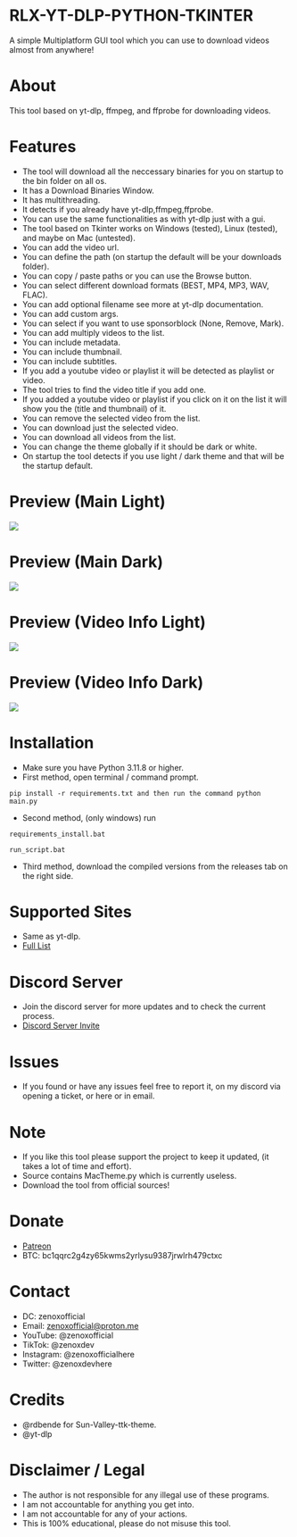 # RLX-YT-DLP-PYTHON-TKINTER
 A simple Multiplatform GUI tool which you can use to download videos almost from anywhere!

# About
 This tool based on yt-dlp, ffmpeg, and ffprobe for downloading videos.

# Features
 - The tool will download all the neccessary binaries for you on startup to the bin folder on all os.
 - It has a Download Binaries Window.
 - It has multithreading.
 - It detects if you already have yt-dlp,ffmpeg,ffprobe.
 - You can use the same functionalities as with yt-dlp just with a gui.
 - The tool based on Tkinter works on Windows (tested), Linux (tested), and maybe on Mac (untested).
 - You can add the video url.
 - You can define the path (on startup the default will be your downloads folder).
 - You can copy / paste paths or you can use the Browse button.
 - You can select different download formats (BEST, MP4, MP3, WAV, FLAC).
 - You can add optional filename see more at yt-dlp documentation.
 - You can add custom args.
 - You can select if you want to use sponsorblock (None, Remove, Mark).
 - You can add multiply videos to the list.
 - You can include metadata.
 - You can include thumbnail.
 - You can include subtitles.
 - If you add a youtube video or playlist it will be detected as playlist or video.
 - The tool tries to find the video title if you add one.
 - If you added a youtube video or playlist if you click on it on the list it will show you the (title and thumbnail) of it.
 - You can remove the selected video from the list.
 - You can download just the selected video.
 - You can download all videos from the list.
 - You can change the theme globally if it should be dark or white.
 - On startup the tool detects if you use light / dark theme and that will be the startup default.

# Preview (Main Light)
![](https://i.ibb.co/fqkCd2p/rlx-yt-dlp-main-light.png)

# Preview (Main Dark)
![](https://i.ibb.co/NYrkDFC/rlx-yt-dlp-main-dark.png)

# Preview (Video Info Light) 
![](https://i.ibb.co/chfDxv2/rlx-yt-dlp-video-info-light.png)

# Preview (Video Info Dark)
![](https://i.ibb.co/VWKsPVB/rlx-yt-dlp-video-info-dark.png)

# Installation
 - Make sure you have Python 3.11.8 or higher.<br/>
 - First method, open terminal / command prompt.
 ```
 pip install -r requirements.txt and then run the command python main.py
 ```
 - Second method, (only windows) run 
 ```
 requirements_install.bat
 ```
 ```
 run_script.bat
 ```
 - Third method, download the compiled versions from the releases tab on the right side.

# Supported Sites
 - Same as yt-dlp.
 - [Full List](https://github.com/yt-dlp/yt-dlp/blob/master/supportedsites.md)

# Discord Server
 - Join the discord server for more updates and to check the current process.
 - [Discord Server Invite](https://discord.gg/GpTjA7yWpG)

# Issues
 - If you found or have any issues feel free to report it, on my discord via opening a ticket, or here or in email.

# Note
 - If you like this tool please support the project to keep it updated, (it takes a lot of time and effort).
 - Source contains MacTheme.py which is currently useless.
 - Download the tool from official sources!

# Donate
 - [Patreon](patreon.com/zenox773)
 - BTC: bc1qqrc2g4zy65kwms2yrlysu9387jrwlrh479ctxc

# Contact
 - DC: zenoxofficial
 - Email: zenoxofficial@proton.me
 - YouTube: @zenoxofficial
 - TikTok: @zenoxdev
 - Instagram: @zenoxofficialhere
 - Twitter: @zenoxdevhere

# Credits
 - @rdbende for Sun-Valley-ttk-theme.
 - @yt-dlp

# Disclaimer / Legal
 - The author is not responsible for any illegal use of these programs.<br/>
 - I am not accountable for anything you get into.<br/>
 - I am not accountable for any of your actions.<br/>
 - This is 100% educational, please do not misuse this tool.<br/>